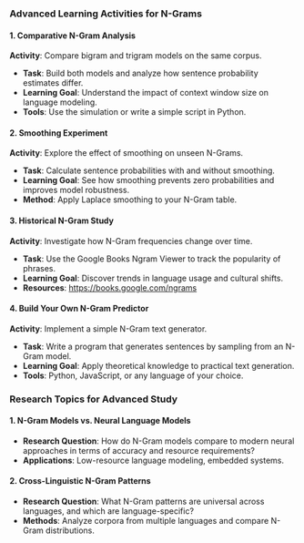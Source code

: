 ### Advanced Learning Activities for N-Grams

#### 1. Comparative N-Gram Analysis

**Activity**: Compare bigram and trigram models on the same corpus.

- **Task**: Build both models and analyze how sentence probability estimates differ.
- **Learning Goal**: Understand the impact of context window size on language modeling.
- **Tools**: Use the simulation or write a simple script in Python.

#### 2. Smoothing Experiment

**Activity**: Explore the effect of smoothing on unseen N-Grams.

- **Task**: Calculate sentence probabilities with and without smoothing.
- **Learning Goal**: See how smoothing prevents zero probabilities and improves model robustness.
- **Method**: Apply Laplace smoothing to your N-Gram table.

#### 3. Historical N-Gram Study

**Activity**: Investigate how N-Gram frequencies change over time.

- **Task**: Use the Google Books Ngram Viewer to track the popularity of phrases.
- **Learning Goal**: Discover trends in language usage and cultural shifts.
- **Resources**: https://books.google.com/ngrams

#### 4. Build Your Own N-Gram Predictor

**Activity**: Implement a simple N-Gram text generator.

- **Task**: Write a program that generates sentences by sampling from an N-Gram model.
- **Learning Goal**: Apply theoretical knowledge to practical text generation.
- **Tools**: Python, JavaScript, or any language of your choice.

### Research Topics for Advanced Study

#### 1. N-Gram Models vs. Neural Language Models

- **Research Question**: How do N-Gram models compare to modern neural approaches in terms of accuracy and resource requirements?
- **Applications**: Low-resource language modeling, embedded systems.

#### 2. Cross-Linguistic N-Gram Patterns

- **Research Question**: What N-Gram patterns are universal across languages, and which are language-specific?
- **Methods**: Analyze corpora from multiple languages and compare N-Gram distributions.

